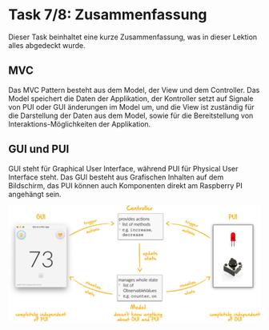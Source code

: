 # Task 7/8: Zusammenfassung
Dieser Task beinhaltet eine kurze Zusammenfassung, was in dieser Lektion alles abgedeckt wurde.

## MVC
Das MVC Pattern besteht aus dem Model, der View und dem Controller. Das Model speichert die Daten der Applikation, der 
Kontroller setzt auf Signale von PUI oder GUI änderungen im Model um, und die View ist zuständig für die 
Darstellung der Daten aus dem Model, sowie für die Bereitstellung von Interaktions-Möglichkeiten der Applikation.

## GUI und PUI
GUI steht für Graphical User Interface, während PUI für Physical User Interface steht.
Das GUI besteht aus Grafischen Inhalten auf dem Bildschirm, das PUI können auch Komponenten direkt am Raspberry PI angehängt sein.

![MVC-Konzept](./mvc-concept.png)